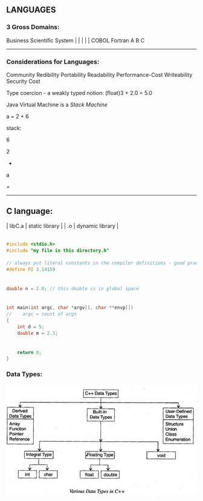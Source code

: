 ## LANGUAGES


### 3 Gross Domains:
Business	Scientific	System
    |                |           | | |
  COBOL           Fortran        A B C


-----------------------------
### Considerations for Languages:
Community               Redibility
Portability             Readability
Performance-Cost        Writeability
                        Security
                        Cost


Type coercion - a weakly typed notion:
(float)3 + 2.0 = 5.0


Java Virtual Machine is a *Stack Machine*

a = 2 + 6

stack:

 6

 2

 +

 a

 =

---


## C language:

| libC.a | static library  |
|     .o | dynamic library |


```C

#include <stdio.h>
#include "my file in this directory.h"

// always put literal constants in the compiler definitions - good practice:
#define PI 3.14159


double n = 2.0; // this double is in global space


int main(int argc, char *argv[], char **envp[])
//    argc = count of args      
{
    int d = 5;
    double m = 2.3;
    
    
    return 0;
}

```


### Data Types:
![C Data Types Table](Various-Data-Type-in-C.jpg)


